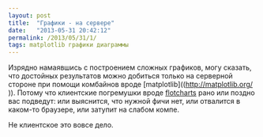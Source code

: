 ```yaml
---
layout: post
title:  "Графики - на сервере"
date:   "2013-05-31 20:42:12"
permalink: /2013/05/31/1/
tags: matplotlib графики диаграммы
---
```


Изрядно намаявшись с построением сложных графиков, могу сказать, что
достойных результатов можно добиться только на серверной стороне при
помощи комбайнов вроде [matplotlib]((http://matplotlib.org/ )). Потому
что клиентские погремушки вроде
[flotcharts](http://www.flotcharts.org/ ) рано или поздно вас
подведут: или выяснится, что нужной фичи нет, или отвалится в каком-то
браузере, или затупит на слабом компе.

Не клиентское это вовсе дело.

